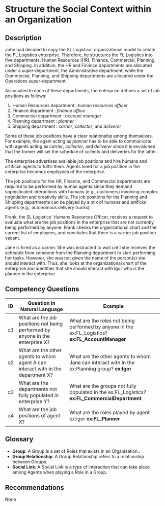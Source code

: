 # Structure the Social Context within an Organization

## Description
John had decided to copy the SL Logistics' organizational model to create the FL Logistics enterprise. Therefore, he structures the FL Logistics into five departments: Human Resources (HR), Finance, Commercial, Planning, and Shipping. In addition, the HR and Finance departments are allocated under a super-department, the Administrative department, while the Commercial, Planning, and Shipping departments are allocated under the Operations super-department.

Associated to each of these departments, the enterprise defines a set of job positions as follows:
1. Human Resources department : _human resources officer_
2. Finance department : _finance office_
3. Commercial department : _account manager_
4. Planning department : _planner_
5. Shipping department : _carrier_, _collector_, and _deliverer_

Some of these job positions have a clear relationship among themselves. For example, the agent acting as _planner_ has to be able to communicate with agents acting as _carrier_, _collector_, and _deliverer_ since it is envisioned that the former will set the schedule of collects and deliveries for the latter.

The enterprise advertises available job positions and hire humans and artificial agents to fulfill them. Agents hired for a job position in the enterprise becomes employees of the enterprise.

The job positions for the HR, Finance, and Commercial departments are required to be performed by human agents since they demand sophisticated interactions with humans (e.g., customers) involving complex negotiation and creativity skills. The job positions for the Planning and Shipping departments can be played by a mix of humans and artificial agents (e.g., autonomous delivery trucks).

Frank, the SL Logistics' Humans Resources Officer, receives a request to evaluate what are the job positions in the enterprise that are not currently being performed by anyone. Frank checks the organizational chart and the current list of employees, and concludes that there is a carrier job position vacant.

Jane is hired as a carrier. She was instructed to wait until she receives the schedule from someone from the Planning department to start performing her tasks. However, she was not given the name of the person(s) she should interact with. Thus, she looks at the organizational chart of the enterprise and identifies that she should interact with Igor who is the planner in the enterprise.

## Competency Questions

| ID | Question in Natural Language | Example |
|----|------------------------------|---------|
| q1 | What are the job positions not being performed by anyone in the enterprise X?    | What are the roles not being performed by anyone in the ex:FL_Logistics? **ex:FL_AccountManager** |
| q2 | What are the other agents to whom agent A can interact with in the department X? | What are the other agents to whom Jane can interact with in the ex:Planning group? **ex:Igor**    |
| q3 | What are the departments not fully populated in enterprise Y?                    | What are the groups not fully populated in the ex:FL_Logistics? **ex:FL_CommercialDepartment**    |
| q4 | What are the job positions of agent X?                                           | What are the roles played by agent ex:Igor **ex:FL_Planner**                                      |

## Glossary

* **Group**: A Group is a set of Roles that exists in an Organization..
* **Group Relationship**: A Group Relationship refers to a relationship between Groups.
* **Social Link**: A Social Link is a type of interaction that can take place among Agents when playing a Role in a Group.

## Recommendations

None

